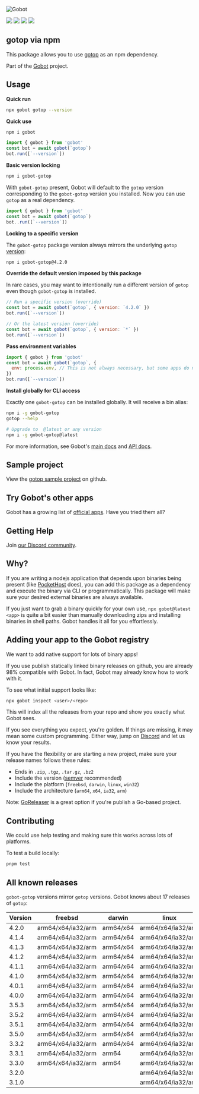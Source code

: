 ![Gobot](https://raw.githubusercontent.com/benallfree/gobot/v1.0.0-alpha.32/assets/gobot-banner-300x.png)

![](https://img.shields.io/npm/v/gobot-gotop) ![](https://img.shields.io/npm/dt/gobot-gotop) ![](https://img.shields.io/github/commit-activity/t/benallfree/gobot) ![](https://img.shields.io/github/stars/benallfree/gobot)

## gotop via npm

This package allows you to use [gotop](https://github.com/xxxserxxx/gotop) as an npm dependency.

Part of the [Gobot](https://www.npmjs.com/package/gobot) project.

## Usage

**Quick run**

```bash
npx gobot gotop --version
```

**Quick use**

```bash
npm i gobot
```

```js
import { gobot } from 'gobot'
const bot = await gobot(`gotop`)
bot.run([`--version`])
```

**Basic version locking**

```bash
npm i gobot-gotop
```

With `gobot-gotop` present, Gobot will default to the `gotop` version corresponding to the `gobot-gotop` version you installed. Now you can use `gotop` as a real dependency.

```js
import { gobot } from 'gobot'
const bot = await gobot(`gotop`)
bot..run([`--version`])
```

**Locking to a specific version**

The `gobot-gotop` package version always mirrors the underlying `gotop` [version](#known-versions):

```bash
npm i gobot-gotop@4.2.0
```

**Override the default version imposed by this package**

In rare cases, you may want to intentionally run a different version of `gotop` even though `gobot-gotop` is installed.

```js
// Run a specific version (override)
const bot = await gobot(`gotop`, { version: `4.2.0` })
bot.run([`--version`])

// Or the latest version (override)
const bot = await gobot(`gotop`, { version: `*` })
bot.run([`--version`])
```

**Pass environment variables**

```js
import { gobot } from 'gobot'
const bot = await gobot(`gotop`, {
  env: process.env, // This is not always necessary, but some apps do need it
})
bot.run([`--version`])
```

**Install globally for CLI access**

Exactly one `gobot-gotop` can be installed globally. It will receive a bin alias:

```bash
npm i -g gobot-gotop
gotop --help

# Upgrade to  @latest or any version
npm i -g gobot-gotop@latest
```

For more information, see Gobot's [main docs](https://www.npmjs.com/package/gobot) and [API docs](https://github.com/benallfree/gobot/blob/v1.0.0-alpha.32/docs/readme.md).

## Sample project

View the [gotop sample project](https://github.com/benallfree/gobot/tree/v1.0.0-alpha.32/src/apps/gotop/sample-project) on github.

## Try Gobot's other apps

Gobot has a growing list of [official apps](https://www.npmjs.com/package/gobot#official-gobot-apps). Have you tried them all?

## Getting Help

Join [our Discord community](https://discord.gg/977kMmFnXc).

## Why?

If you are writing a nodejs application that depends upon binaries being present (like [PocketHost](https://github.com/pockethost/pockethost) does), you can add this package as a dependency and execute the binary via CLI or programmatically. This package will make sure your desired external binaries are always available.

If you just want to grab a binary quickly for your own use, `npx gobot@latest <app>` is quite a bit easier than manually downloading zips and installing binaries in shell paths. Gobot handles it all for you effortlessly.

## Adding your app to the Gobot registry

We want to add native support for lots of binary apps!

If you use publish statically linked binary releases on github, you are already 98% compatible with Gobot. In fact, Gobot may already know how to work with it.

To see what initial support looks like:

```bash
npx gobot inspect <user>/<repo>
```

This will index all the releases from your repo and show you exactly what Gobot sees.

If you see everything you expect, you're golden. If things are missing, it may mean some custom programming. Either way, jump on [Discord](https://discord.gg/977kMmFnXc) and let us know your results.

If you have the flexibility or are starting a new project, make sure your release names follows these rules:

- Ends in `.zip`, `.tgz`, `.tar.gz`, `.bz2`
- Include the version ([semver](https://semver.org) recommended)
- Include the platform (`freebsd`, `darwin`, `linux`, `win32`)
- Include the architecture (`arm64`, `x64`, `ia32`, `arm`)

Note: [GoReleaser](https://goreleaser.com/) is a great option if you're publish a Go-based project.

## Contributing

We could use help testing and making sure this works across lots of platforms.

To test a build locally:

```bash
pnpm test
```

## All known releases

`gobot-gotop` versions mirror `gotop` versions. Gobot knows about 17 releases of `gotop`:

| Version | freebsd            | darwin    | linux              | win32    |
| ------- | ------------------ | --------- | ------------------ | -------- |
| 4.2.0   | arm64/x64/ia32/arm | arm64/x64 | arm64/x64/ia32/arm | x64/ia32 |
| 4.1.4   | arm64/x64/ia32/arm | arm64/x64 | arm64/x64/ia32/arm | x64/ia32 |
| 4.1.3   | arm64/x64/ia32/arm | arm64/x64 | arm64/x64/ia32/arm | x64/ia32 |
| 4.1.2   | arm64/x64/ia32/arm | arm64/x64 | arm64/x64/ia32/arm | x64/ia32 |
| 4.1.1   | arm64/x64/ia32/arm | arm64/x64 | arm64/x64/ia32/arm | x64/ia32 |
| 4.1.0   | arm64/x64/ia32/arm | arm64/x64 | arm64/x64/ia32/arm | x64/ia32 |
| 4.0.1   | arm64/x64/ia32/arm | arm64/x64 | arm64/x64/ia32/arm | x64/ia32 |
| 4.0.0   | arm64/x64/ia32/arm | arm64/x64 | arm64/x64/ia32/arm | x64/ia32 |
| 3.5.3   | arm64/x64/ia32/arm | arm64/x64 | arm64/x64/ia32/arm | x64/ia32 |
| 3.5.2   | arm64/x64/ia32/arm | arm64/x64 | arm64/x64/ia32/arm | x64/ia32 |
| 3.5.1   | arm64/x64/ia32/arm | arm64/x64 | arm64/x64/ia32/arm | x64/ia32 |
| 3.5.0   | arm64/x64/ia32/arm | arm64/x64 | arm64/x64/ia32/arm | x64/ia32 |
| 3.3.2   | arm64/x64/ia32/arm | arm64/x64 | arm64/x64/ia32/arm | x64/ia32 |
| 3.3.1   | arm64/x64/ia32/arm | arm64     | arm64/x64/ia32/arm | x64/ia32 |
| 3.3.0   | arm64/x64/ia32/arm | arm64     | arm64/x64/ia32/arm | x64/ia32 |
| 3.2.0   |                    |           | arm64/x64/ia32/arm |          |
| 3.1.0   |                    |           | arm64/x64/ia32/arm |          |
